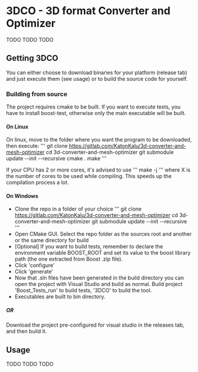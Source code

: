 # 3DCO - 3D format Converter and Optimizer
TODO TODO TODO

## Getting 3DCO

You can either choose to download binaries for your platform (release tab) and just execute them (see usage) or to build the source code for yourself.

### Building from source
The project requires cmake to be built. 
If you want to execute tests, you have to install boost-test, otherwise only the main executable will be built.

#### On Linux

On linux, move to the folder where you want the program to be downloaded, then execute:
''' 
git clone https://gitlab.com/KatonKalu/3d-converter-and-mesh-optimizer
cd 3d-converter-and-mesh-optimizer
git submodule update --init --recursive
cmake .
make
'''

If your CPU has 2 or more cores, it's advised to use 
'''
make -j <X>
''' 
where X is the number of cores to be used while compiling. This speeds up the compilation process a lot.

#### On Windows
* Clone the repo in a folder of your choice
'''
git clone https://gitlab.com/KatonKalu/3d-converter-and-mesh-optimizer
cd 3d-converter-and-mesh-optimizer
git submodule update --init --recursive
'''
* Open CMake GUI. Select the repo folder as the sources root and another or the same directory for build
* [Optional] If you want to build tests, remember to declare the environment variable BOOST_ROOT and set its value to the boost library path (the one extracted from Boost .zip file).
* Click 'configure'
* Click 'generate'
* Now that .sln files have been generated in the build directory you can open the project with Visual Studio and build as normal. 
Build project 'Boost_Tests_run' to build tests, '3DCO' to build the tool.
* Executables are built to bin directory.

##### OR
Download the project pre-configured for visual studio in the releases tab, and then build it.

## Usage
TODO TODO TODO
